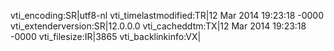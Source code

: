 vti_encoding:SR|utf8-nl
vti_timelastmodified:TR|12 Mar 2014 19:23:18 -0000
vti_extenderversion:SR|12.0.0.0
vti_cacheddtm:TX|12 Mar 2014 19:23:18 -0000
vti_filesize:IR|3865
vti_backlinkinfo:VX|
